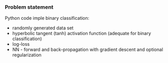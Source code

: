 ### Problem statement

Python code imple binary classification:
- randomly generated data set
- hyperbolic tangent (tanh)  activation function (adequate for binary classification)
- log-loss
- NN - forward and back-propagation with gradient descent and optional regularization
